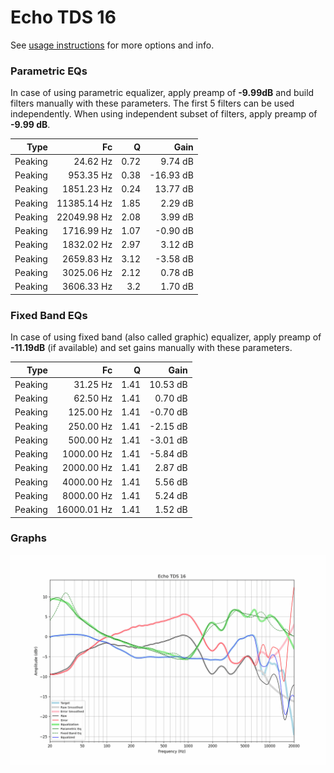 # Echo TDS 16
See [usage instructions](https://github.com/jaakkopasanen/AutoEq#usage) for more options and info.

### Parametric EQs
In case of using parametric equalizer, apply preamp of **-9.99dB** and build filters manually
with these parameters. The first 5 filters can be used independently.
When using independent subset of filters, apply preamp of **-9.99 dB**.

| Type    | Fc          |    Q | Gain      |
|--------:|------------:|-----:|----------:|
| Peaking | 24.62 Hz    | 0.72 | 9.74 dB   |
| Peaking | 953.35 Hz   | 0.38 | -16.93 dB |
| Peaking | 1851.23 Hz  | 0.24 | 13.77 dB  |
| Peaking | 11385.14 Hz | 1.85 | 2.29 dB   |
| Peaking | 22049.98 Hz | 2.08 | 3.99 dB   |
| Peaking | 1716.99 Hz  | 1.07 | -0.90 dB  |
| Peaking | 1832.02 Hz  | 2.97 | 3.12 dB   |
| Peaking | 2659.83 Hz  | 3.12 | -3.58 dB  |
| Peaking | 3025.06 Hz  | 2.12 | 0.78 dB   |
| Peaking | 3606.33 Hz  | 3.2  | 1.70 dB   |

### Fixed Band EQs
In case of using fixed band (also called graphic) equalizer, apply preamp of **-11.19dB**
(if available) and set gains manually with these parameters.

| Type    | Fc          |    Q | Gain     |
|--------:|------------:|-----:|---------:|
| Peaking | 31.25 Hz    | 1.41 | 10.53 dB |
| Peaking | 62.50 Hz    | 1.41 | 0.70 dB  |
| Peaking | 125.00 Hz   | 1.41 | -0.70 dB |
| Peaking | 250.00 Hz   | 1.41 | -2.15 dB |
| Peaking | 500.00 Hz   | 1.41 | -3.01 dB |
| Peaking | 1000.00 Hz  | 1.41 | -5.84 dB |
| Peaking | 2000.00 Hz  | 1.41 | 2.87 dB  |
| Peaking | 4000.00 Hz  | 1.41 | 5.56 dB  |
| Peaking | 8000.00 Hz  | 1.41 | 5.24 dB  |
| Peaking | 16000.01 Hz | 1.41 | 1.52 dB  |

### Graphs
![](./Echo%20TDS%2016.png)